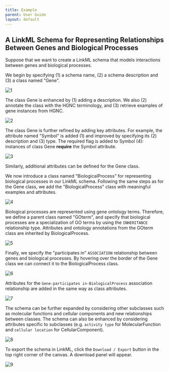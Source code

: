 ```yaml
---
title: Example
parent: User Guide
layout: default
---
```


## A LinkML Schema for Representing Relationships Between Genes and Biological Processes

Suppose that we want to create a LinkML schema that models interactions between genes and biological processes.

We begin by specifying (1) a schema name, (2) a schema description and (3) a class named "Gene".

![1](https://github.com/user-attachments/assets/c23556ea-8d9f-4ab2-9802-ef2cbc21b1ad)

The class Gene is enhanced by (1) adding a description. We also (2) annotate the class with the HGNC terminology, and (3) retrieve examples of gene instances from HGNC.

![2](https://github.com/user-attachments/assets/afa5e5fd-8c5c-4ec9-b3af-8d7a09bc376a)

The class Gene is further refined by adding key attributes. For example, the attribute named "Symbol" is added (1) and improved by specifying its (2) description and (3) type. The required flag is added to Symbol (4): instances of class Gene **require** the Symbol attribute.

![3](https://github.com/user-attachments/assets/734472d3-7432-42a1-8259-1026ae0b453e)

Similarly, additional attributes can be defined for the Gene class.

We now introduce a class named "BiologicalProcess" for representing biological processes in our LinkML schema. Following the same steps as for the Gene class, we add the "BiologicalProcess" class with meaningful examples and attributes. 

![4](https://github.com/user-attachments/assets/0662cab8-707b-4f35-91a1-d02e8dbb4467)

Biological processes are represented using gene ontology terms. Therefore, we define a parent class named "GOterm", and specify that biological processes are a specialization of GO terms by using the ``INHERITANCE`` relationship type. Attributes and ontology annotations from the GOterm class are inherited by BiologicalProcess.

![5](https://github.com/user-attachments/assets/634320a3-613a-414f-8953-92d9bab76b08)

Finally, we specify the "participates in" ``ASSOCIATION`` relationship between genes and biological processes. By hovering over the border of the Gene class we can connect it to the BiologicalProcess class.

![6](https://github.com/user-attachments/assets/84a8b215-d30f-44f1-8c46-9cfaff327088)

Attributes for the ``Gene-participates in-BiologicalProcess`` association relationship are added in the same way as class attributes.

![7](https://github.com/user-attachments/assets/6c558bd9-e8f6-4b38-8bd0-fc5a02ee71d2)

The schema can be further expanded by considering other subclasses such as molecular functions and cellular components and new relationships between classes. The schema can also be enhanced by considering attributes specific to subclasses (e.g. ``activity type`` for MolecularFunction and ``cellular location`` for CellularComponent).

![8](https://github.com/user-attachments/assets/ce012b6d-639c-4ab8-be3e-c4db142d6b32)

To export the schema in LinkML, click the ``Download / Export`` button in the top right corner of the canvas. A download panel will appear.

![9](https://github.com/user-attachments/assets/8f5ecd63-0517-47c5-a671-2a799a43c038)
